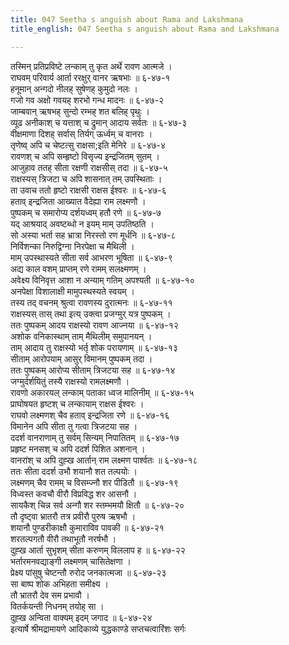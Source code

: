 ```yaml
---
title: 047 Seetha s anguish about Rama and Lakshmana
title_english: 047 Seetha s anguish about Rama and Lakshmana

---
```

तस्मिन् प्रतिप्रविष्टे लन्काम् तु कृत अर्थे रावण आत्मजे ।  
राघवम् परिवार्य आर्ता ररक्षुर् वानर ऋषभाः ॥ ६-४७-१  
हनूमान् अन्गदो नीलह् सुषेणह् कुमुदो नलः ।  
गजो गव अक्षो गवयह् शरभो गन्ध मादनः ॥ ६-४७-२  
जाम्बवान् ऋषभह् सुन्दो रम्भह् शत बलिह् पृथुः ।  
व्यूढ अनीकाश् च यत्ताश् च द्रुमान् आदाय सर्वतः ॥ ६-४७-३  
वीक्षमाणा दिशह् सर्वास् तिर्यग् ऊर्ध्वम् च वानराः ।  
तृणेष्व् अपि च चेष्टत्सु राक्षसा;इति मेनिरे ॥ ६-४७-४  
रावणश् च अपि सम्हृष्टो विसृज्य इन्द्रजितम् सुतम् ।  
आजुहाव ततह् सीता रक्षणी राक्षसीस् तदा ॥ ६-४७-५  
राक्षस्यस् त्रिजटा च अपि शासनात् तम् उपस्थिताः ।  
ता उवाच ततो हृष्टो राक्षसी राक्षस ईश्वरः ॥ ६-४७-६  
हताव् इन्द्रजिता आख्यात वैदेह्या राम लक्ष्मणौ ।  
पुष्पकम् च समारोप्य दर्शयध्वम् हतौ रणे ॥ ६-४७-७  
यद् आश्रयाद् अवष्टब्धो न इयम् माम् उपतिष्ठति ।  
सो अस्या भर्ता सह भ्रात्रा निरस्तो रण मूर्धनि ॥ ६-४७-८  
निर्विशन्का निरुद्विग्ना निरपेक्षा च मैथिली ।  
माम् उपस्थास्यते सीता सर्व आभरण भूषिता ॥ ६-४७-९  
अद्य काल वशम् प्राप्तम् रणे रामम् सलक्ष्मणम् ।  
अवेक्ष्य विनिवृत्त आशा न अन्याम् गतिम् अपश्यती ॥ ६-४७-१०  
अनपेक्षा विशालाक्षी मामुपस्थस्यते स्वयम् ।  
तस्य तद् वचनम् श्रुत्वा रावणस्य दुरात्मनः ॥ ६-४७-११  
राक्षस्यस् तास् तथा इत्य् उक्त्वा प्रजग्मुर् यत्र पुष्पकम् ।  
ततः पुष्पकम् आदय राक्षस्यो रावण आज्नया ॥ ६-४७-१२  
अशोक वनिकास्थाम् ताम् मैथिलीम् समुपानयन् ।  
ताम् आदाय तु राक्षस्यो भर्तृ शोक परायणाम् ॥ ६-४७-१३  
सीताम् आरोपयाम् आसुर् विमानम् पुष्पकम् तदा ।  
ततः पुष्पकम् आरोप्य सीताम् त्रिजटया सह ॥ ६-४७-१४  
जग्मुर्दर्शयितुं तस्यै राक्षस्यो रामलक्ष्मणौ ।  
रावणो अकारयल् लन्काम् पताका ध्वज मालिनीम् ॥ ६-४७-१५  
प्राघोषयत हृष्टश् च लन्कायाम् राक्षस ईश्वरः ।  
राघवो लक्ष्मणश् चैव हताव् इन्द्रजिता रणे ॥ ६-४७-१६  
विमानेन अपि सीता तु गत्वा त्रिजटया सह ।  
ददर्श वानराणाम् तु सर्वम् सिन्यम् निपातितम् ॥ ६-४७-१७  
प्रहृष्ट मनसश् च अपि ददर्श पिशित अशनान् ।  
वानरांश् च अपि दुह्ख आर्तान् राम लक्ष्मण पार्श्वतः ॥ ६-४७-१८  
ततः सीता ददर्श उभौ शयानौ शत तल्पयोः ।  
लक्ष्मणम् चैव रामम् च विसम्ज्नौ शर पीडितौ ॥ ६-४७-१९  
विध्वस्त कवचौ वीरौ विप्रविद्ध शर आसनौ ।  
सायकैश् चिन्न सर्व अन्गौ शर स्तम्भमयौ क्षितौ ॥ ६-४७-२०  
तौ दृष्ट्वा भ्रातरौ तत्र प्रवीरौ पुरुष ऋषभौ ।  
शयानौ पुण्डरीकाक्षौ कुमाराविव पावकी ॥ ६-४७-२१  
शरतल्पगतौ वीरौ तथाभूतौ नरर्षभौ ।  
दुह्ख आर्ता सुभृशम् सीता करुणम् विललाप ह ॥ ६-४७-२२  
भर्तारमनवद्याङ्गी लक्ष्मणम् चासितेक्षणा ।  
प्रेक्ष्य पांसुषु चेष्टन्तौ रुरोद जनकात्मजा ॥ ६-४७-२३  
सा बाष्प शोक अभिहता समीक्ष्य ।  
तौ भ्रातरौ देव सम प्रभावौ ।  
वितर्कयन्ती निधनम् तयोह् सा ।  
दुह्ख अन्विता वाक्यम् इदम् जगाद ॥ ६-४७-२४  
इत्यार्षे श्रीमद्रामायणे आदिकाव्ये युद्धकाण्डे सप्तचत्वारिंशः सर्गः